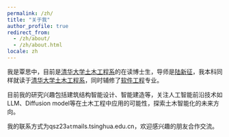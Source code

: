 ```yaml
---
permalink: /zh/
title: "关于我"
author_profile: true
redirect_from: 
  - /zh/about/
  - /zh/about.html
locale: zh
---
```


我是覃思中，目前是[清华大学土木工程系](https://www.civil.tsinghua.edu.cn/ce/)的在读博士生，导师是[陆新征](http://luxinzheng.net)，我本科同样就读于[清华大学土木工程系](https://www.civil.tsinghua.edu.cn/ce/)，同时辅修了[软件工程](https://www.thss.tsinghua.edu.cn/)专业。

目前我的研究兴趣包括建筑结构智能设计、智能建造等，关注人工智能前沿技术如LLM、Diffusion model等在土木工程中应用的可能性，探索土木智能化的未来方向。

我的联系方式为qsz23`at`mails.tsinghua.edu.cn，欢迎感兴趣的朋友合作交流。
